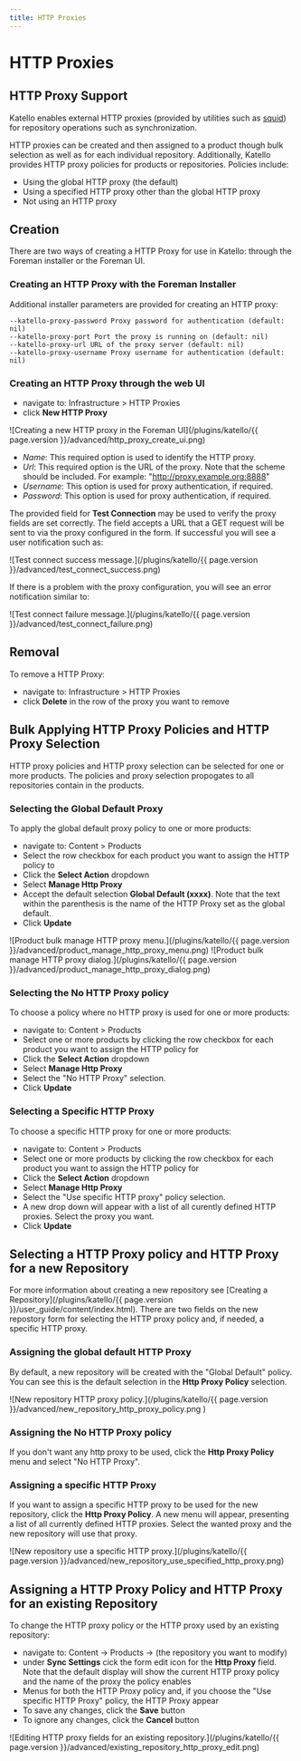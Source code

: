 ```yaml
---
title: HTTP Proxies
---
```


# HTTP Proxies

## HTTP Proxy Support

Katello enables external HTTP proxies (provided by utilities such as [squid](http://www.squid-cache.org/)) for repository operations such as synchronization.

HTTP proxies can be created and then assigned to a product though bulk selection as well as for each individual repository. Additionally, Katello provides HTTP proxy policies for products or repositories. Policies include:
  * Using the global HTTP proxy (the default)
  * Using a specified HTTP proxy other than the global HTTP proxy
  * Not using an HTTP proxy

## Creation

There are two ways of creating a HTTP Proxy for use in Katello: through the Foreman installer or the Foreman UI.

### Creating an HTTP Proxy with the Foreman Installer

Additional installer parameters are provided for creating an HTTP proxy:
```
--katello-proxy-password Proxy password for authentication (default: nil)
--katello-proxy-port Port the proxy is running on (default: nil)
--katello-proxy-url URL of the proxy server (default: nil)
--katello-proxy-username Proxy username for authentication (default: nil)
```

### Creating an HTTP Proxy through the web UI

  - navigate to: Infrastructure > HTTP Proxies
  - click **New HTTP Proxy**

![Creating a new HTTP proxy in the Foreman UI](/plugins/katello/{{ page.version }}/advanced/http_proxy_create_ui.png)

- *Name*: This required option is used to identify the HTTP proxy.
- *Url*: This required option is the URL of the proxy. Note that the scheme should be included. For example: "http://proxy.example.org:8888"
- *Username*: This option is used for proxy authentication, if required.
- *Password*: This option is used for proxy authentication, if required.

The provided field for **Test Connection** may be used to verify the proxy fields are set correctly. The field accepts a URL that a GET request will be sent to via the proxy configured in the form. If successful you will see a user notification such as:


![Test connect success message.](/plugins/katello/{{ page.version }}/advanced/test_connect_success.png)

If there is a problem with the proxy configuration, you will see an error notification similar to:

![Test connect failure message.](/plugins/katello/{{ page.version }}/advanced/test_connect_failure.png)

## Removal

To remove a HTTP Proxy:

  - navigate to: Infrastructure > HTTP Proxies
  - click **Delete** in the row of the proxy you want to remove

## Bulk Applying HTTP Proxy Policies and HTTP Proxy Selection

HTTP proxy policies and HTTP proxy selection can be selected for one or more products. The policies and proxy selection propogates to all repositories contain in the products.

### Selecting the Global Default Proxy

To apply the global default proxy policy to one or more products:
  * navigate to: Content > Products
  * Select the row checkbox for each product you want to assign the HTTP policy to
  * Click the **Select Action** dropdown
  * Select **Manage Http Proxy**
  * Accept the default selection **Global Default (xxxx)**. Note that the text within the parenthesis is the name of the HTTP Proxy set as the global default.
  * Click **Update**

![Product bulk manage HTTP proxy menu.](/plugins/katello/{{ page.version }}/advanced/product_manage_http_proxy_menu.png)
![Product bulk manage HTTP proxy dialog.](/plugins/katello/{{ page.version }}/advanced/product_manage_http_proxy_dialog.png)

### Selecting the No HTTP Proxy policy

To choose a policy where no HTTP proxy is used for one or more products:
  * navigate to: Content > Products
  * Select one or more products by clicking the row checkbox for each product you want to assign the HTTP policy for
  * Click the **Select Action** dropdown
  * Select **Manage Http Proxy**
  * Select the "No HTTP Proxy" selection.
  * Click **Update**

### Selecting a Specific HTTP Proxy

To choose a specific HTTP proxy for one or more products:
  * navigate to: Content > Products
  * Select one or more products by clicking the row checkbox for each product you want to assign the HTTP policy for
  * Click the **Select Action** dropdown
  * Select **Manage Http Proxy**
  * Select the "Use specific HTTP proxy" policy selection.
  * A new drop down will appear with a list of all curently defined HTTP proxies. Select the proxy you want.
  * Click **Update**

## Selecting a HTTP Proxy policy and HTTP Proxy for a new Repository

For more information about creating a new repository see [Creating a Repository](/plugins/katello/{{ page.version }}/user_guide/content/index.html). There are two fields on the new repostory form for selecting the HTTP proxy policy and, if needed, a specific HTTP proxy.

### Assigning the global default HTTP Proxy

By default, a new repository will be created with the "Global Default" policy. You can see this is the default selection in the **Http Proxy Policy** selection.

![New repository HTTP proxy policy.](/plugins/katello/{{ page.version }}/advanced/new_repository_http_proxy_policy.png )

### Assigning the No HTTP Proxy policy

If you don't want any http proxy to be used, click the **Http Proxy Policy** menu and select "No HTTP Proxy".

### Assigning a specific HTTP Proxy

If you want to assign a specific HTTP proxy to be used for the new repository, click the **Http Proxy Policy**. A new menu will appear, presenting a list of all currently defined HTTP proxies. Select the wanted proxy and the new repository will use that proxy.

![New repository use a specific HTTP proxy.](/plugins/katello/{{ page.version }}/advanced/new_repository_use_specified_http_proxy.png)

## Assigning a HTTP Proxy Policy and HTTP Proxy for an existing Repository

To change the HTTP proxy policy or the HTTP proxy used by an existing repository:
  * navigate to: Content -> Products -> (the repository you want to modify)
  * under **Sync Settings** cick the form edit icon for the **Http Proxy** field. Note that the default display will show the current HTTP proxy policy and the name of the proxy the policy enables
  * Menus for both the HTTP Proxy policy and, if you choose the "Use specific HTTP Proxy" policy, the HTTP Proxy appear
  * To save any changes, click the **Save** button
  * To ignore any changes, click the **Cancel** button

![Editing HTTP proxy fields for an existing repository.](/plugins/katello/{{ page.version }}/advanced/existing_repository_http_proxy_edit.png)
